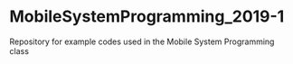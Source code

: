 # MobileSystemProgramming_2019-1
Repository for example codes used in the Mobile System Programming class
